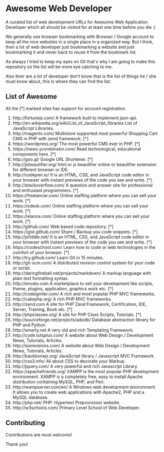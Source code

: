 # Awesome Web Developer
A curated list of web development URLs for Awesome Web Application Developer which all should be visited for at least one time before you die :)

We generally use browser bookmarking with Browser / Google account to keep all the nice websites in a single place in a organized way. But I think, their a lot of web developer just bookmarking a website and just bookmarking it and never back to reuse it from the bookmark list.

As always I tried to keep my eyes on Git that's why I am going to make this repository so the list will be more eye catching to me.

Also their are a lot of developer don't know that is the list of things he / she must know about, this is where they can find the list.

## List of Awesome
All the [*] marked sites has support for account registration.

<ol>
<li>http://fortunejs.com/ A framework built to implement json-api.</li>
<li>http://en.wikipedia.org/wiki/List_of_JavaScript_libraries List of JavaScript Libraries.</li>
<li>http://magento.com/ Multistore supported most powerful Shopping Cart CMS in PHP with zend framework. [*]</li>
<li>https://wordpress.org/ The most powerful CMS ever in PHP. [*]</li>
<li>https://news.ycombinator.com/ Read technological, educational components here. [*]</li>
<li>http://goo.gl/ Google URL Shortener. [*]</li>
<li>http://jsbeautifier.org/ html or js beautifier online or beautifier extension for different browser or IDE.</li>
<li>http://codepen.io/ It is an HTML, CSS, and JavaScript code editor in your browser with instant previews of the code you see and write. [*]</li>
<li>http://stackoverflow.com/ A question and answer site for professional and enthusiast programmers. [*]</li>
<li>https://freelancer.com/  Online staffing platform where you can sell your work. [*]</li>
<li>https://odesk.com/  Online staffing platform where you can sell your work. [*]</li>
<li>https://elance.com/ Online staffing platform where you can sell your work. [*]</li>
<li>http://github.com/ Web based code repository. [*]</li>
<li>https://gist.github.com/ Share / Backup you code snippets. [*]</li>
<li>http://jsfiddle.net/ It is an HTML, CSS, and JavaScript code editor in your browser with instant previews of the code you see and write. [*]</li>
<li>https://codeschool.com/ Learn how to code or web technologies in the comfort of your browser. [*]</li>
<li>http://try.github.com/ Learn Git in 15 minutes.</li>
<li>http://git-scm.com/ A distributed revision control system for your code or script.</li>
<li>http://daringfireball.net/projects/markdown/  A markup language with plain text formatting syntax. </li>
<li>http://envato.com A marketplace to sell your development like scripts, theme, plugins, application, graphics work etc. [*]</li>
<li>http://codeigniter.com/ A rich and most popular PHP MVC frameworks.</li>
<li>http://cakephp.org/ A rich PHP MVC frameworks.</li>
<li>http://zend.com A site for PHP Zend Framework, Certification, IDE, Server, Training, Book etc. [*]</li>
<li>http://phpclasses.org/ A site for PHP Class Scripts, Tutorials. [*]</li>
<li>http://sourceforge.net/projects/adodb/ Database abstraction library for PHP and Python</li>
<li>http://smarty.net A very old and rich Templating Framework.</li>
<li>http://code.tutsplus.com/ A website about Web Design / Development News, Tutorials, Articles.</li>
<li>http://sixrevisions.com/ A website about Web Design / Development News, Tutorials, Articles.</li>
<li>http://backbonejs.org/ JavaScript library / Javascript MVC Framework.</li>
<li>http://css3.info/ All about CSS to decorate your Markup.</li>
<li>http://jquery.com/ A very powerful and rich Javascript Library.</li>
<li>https://apachefriends.org/ XAMPP is the most popular PHP development environment. XAMPP is a completely free, easy to install Apache distribution containing MySQL, PHP, and Perl.</li>
<li>http://wampserver.com/en/ A Windows web development environment. It allows you to create web applications with Apache2, PHP and a MySQL database. </li>
<li>http://php.net/ PHP: Hypertext Preprocessor website.</li>
<li>http://w3schools.com/ Primary Level School of Web Developer.</li>
</ol>

## Contributing

Contributions are most welcome!

Thank you!
